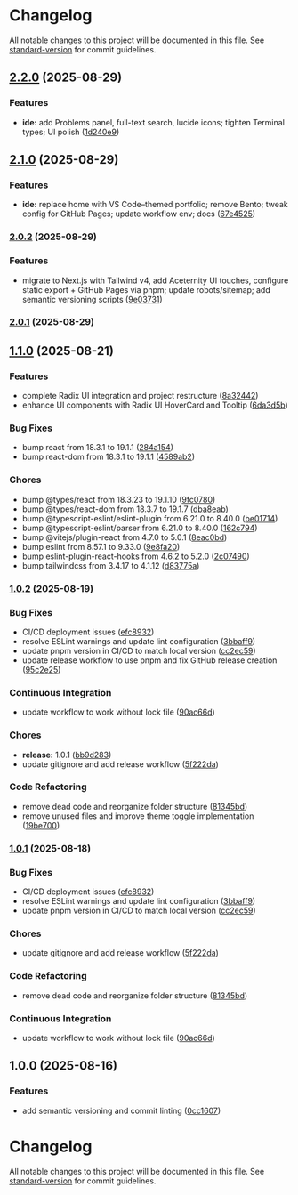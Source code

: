 # Changelog

All notable changes to this project will be documented in this file. See [standard-version](https://github.com/conventional-changelog/standard-version) for commit guidelines.

## [2.2.0](https://github.com/sarvarunajvm/port-react-folio/compare/v2.1.0...v2.2.0) (2025-08-29)


### Features

* **ide:** add Problems panel, full-text search, lucide icons; tighten Terminal types; UI polish ([1d240e9](https://github.com/sarvarunajvm/port-react-folio/commit/1d240e903ee7da30428aa327e59db9cb2ab78b49))

## [2.1.0](https://github.com/sarvarunajvm/port-react-folio/compare/v2.0.2...v2.1.0) (2025-08-29)


### Features

* **ide:** replace home with VS Code–themed portfolio; remove Bento; tweak config for GitHub Pages; update workflow env; docs ([67e4525](https://github.com/sarvarunajvm/port-react-folio/commit/67e45259b846031e9c52f13f1bc3b46bf47be444))

### [2.0.2](https://github.com/sarvarunajvm/port-react-folio/compare/v2.0.1...v2.0.2) (2025-08-29)


### Features

* migrate to Next.js with Tailwind v4, add Aceternity UI touches, configure static export + GitHub Pages via pnpm; update robots/sitemap; add semantic versioning scripts ([9e03731](https://github.com/sarvarunajvm/port-react-folio/commit/9e037313bbd8d2ec16e27a59758cc57ec6c32f58))

### [2.0.1](https://github.com/sarvarunajvm/port-react-folio/compare/v1.1.0...v2.0.1) (2025-08-29)

## [1.1.0](https://github.com/sarvarunajvm/port-react-folio/compare/v1.0.2...v1.1.0) (2025-08-21)


### Features

* complete Radix UI integration and project restructure ([8a32442](https://github.com/sarvarunajvm/port-react-folio/commit/8a3244225f570891cb3b25d5c34366fc5178e451))
* enhance UI components with Radix UI HoverCard and Tooltip ([6da3d5b](https://github.com/sarvarunajvm/port-react-folio/commit/6da3d5b645413ab5cd2a2389e9bdb94f14c6043a))


### Bug Fixes

* bump react from 18.3.1 to 19.1.1 ([284a154](https://github.com/sarvarunajvm/port-react-folio/commit/284a154701ab59b52478fcf564b791a049cb6d7c))
* bump react-dom from 18.3.1 to 19.1.1 ([4589ab2](https://github.com/sarvarunajvm/port-react-folio/commit/4589ab2d9bef7699dee428765197b8aaea097bb7))


### Chores

* bump @types/react from 18.3.23 to 19.1.10 ([9fc0780](https://github.com/sarvarunajvm/port-react-folio/commit/9fc0780128c230691397951d60dcea6602b8efcc))
* bump @types/react-dom from 18.3.7 to 19.1.7 ([dba8eab](https://github.com/sarvarunajvm/port-react-folio/commit/dba8eab46196321f7e9ce745407d8d2c64eeff78))
* bump @typescript-eslint/eslint-plugin from 6.21.0 to 8.40.0 ([be01714](https://github.com/sarvarunajvm/port-react-folio/commit/be01714fb5b75b4880851261d9228ecbfb39a51c))
* bump @typescript-eslint/parser from 6.21.0 to 8.40.0 ([162c794](https://github.com/sarvarunajvm/port-react-folio/commit/162c794d927a10e693cbe79cb56e533d7a525c30))
* bump @vitejs/plugin-react from 4.7.0 to 5.0.1 ([8eac0bd](https://github.com/sarvarunajvm/port-react-folio/commit/8eac0bd919188910a13e24f0bf2c9d7151ff3474))
* bump eslint from 8.57.1 to 9.33.0 ([9e8fa20](https://github.com/sarvarunajvm/port-react-folio/commit/9e8fa20be23d0a92d43c986376ae92a6df8608f3))
* bump eslint-plugin-react-hooks from 4.6.2 to 5.2.0 ([2c07490](https://github.com/sarvarunajvm/port-react-folio/commit/2c074901a996f98c9ad1f0a727003907495bb732))
* bump tailwindcss from 3.4.17 to 4.1.12 ([d83775a](https://github.com/sarvarunajvm/port-react-folio/commit/d83775a5cb4f050f82c139f2aa4894d63093380d))

### [1.0.2](https://github.com/sarvarunajvm/port-react-folio/compare/v1.0.0...v1.0.2) (2025-08-19)


### Bug Fixes

* CI/CD deployment issues ([efc8932](https://github.com/sarvarunajvm/port-react-folio/commit/efc89322c38b1ced8f52fa0ed228d7e9ebd6a157))
* resolve ESLint warnings and update lint configuration ([3bbaff9](https://github.com/sarvarunajvm/port-react-folio/commit/3bbaff9c0fc52717ceb007ca45c10125d17e6492))
* update pnpm version in CI/CD to match local version ([cc2ec59](https://github.com/sarvarunajvm/port-react-folio/commit/cc2ec597ae1db84c46ca50ff41e5d2b40555e56a))
* update release workflow to use pnpm and fix GitHub release creation ([95c2e25](https://github.com/sarvarunajvm/port-react-folio/commit/95c2e25411dda3f2b4f01d868f1bca0bb243821e))


### Continuous Integration

* update workflow to work without lock file ([90ac66d](https://github.com/sarvarunajvm/port-react-folio/commit/90ac66d91a69aee02933a031ba0317af170b7086))


### Chores

* **release:** 1.0.1 ([bb9d283](https://github.com/sarvarunajvm/port-react-folio/commit/bb9d2830c949dfe00dce5beab84ae4c79fc75be9))
* update gitignore and add release workflow ([5f222da](https://github.com/sarvarunajvm/port-react-folio/commit/5f222da03a5adbe7bfa47eeb6d343de0c47e2e9b))


### Code Refactoring

* remove dead code and reorganize folder structure ([81345bd](https://github.com/sarvarunajvm/port-react-folio/commit/81345bdd10c95a1aa770f75af47f358aa195e28a))
* remove unused files and improve theme toggle implementation ([19be700](https://github.com/sarvarunajvm/port-react-folio/commit/19be700f8dee93b730f4fea934d34158f7b49359))

### [1.0.1](https://github.com/sarvarunajvm/port-react-folio/compare/v1.0.0...v1.0.1) (2025-08-18)


### Bug Fixes

* CI/CD deployment issues ([efc8932](https://github.com/sarvarunajvm/port-react-folio/commit/efc89322c38b1ced8f52fa0ed228d7e9ebd6a157))
* resolve ESLint warnings and update lint configuration ([3bbaff9](https://github.com/sarvarunajvm/port-react-folio/commit/3bbaff9c0fc52717ceb007ca45c10125d17e6492))
* update pnpm version in CI/CD to match local version ([cc2ec59](https://github.com/sarvarunajvm/port-react-folio/commit/cc2ec597ae1db84c46ca50ff41e5d2b40555e56a))


### Chores

* update gitignore and add release workflow ([5f222da](https://github.com/sarvarunajvm/port-react-folio/commit/5f222da03a5adbe7bfa47eeb6d343de0c47e2e9b))


### Code Refactoring

* remove dead code and reorganize folder structure ([81345bd](https://github.com/sarvarunajvm/port-react-folio/commit/81345bdd10c95a1aa770f75af47f358aa195e28a))


### Continuous Integration

* update workflow to work without lock file ([90ac66d](https://github.com/sarvarunajvm/port-react-folio/commit/90ac66d91a69aee02933a031ba0317af170b7086))

## 1.0.0 (2025-08-16)


### Features

* add semantic versioning and commit linting ([0cc1607](https://github.com/sarvarunajvm/port-react-folio/commit/0cc16075366997065461b37b391dea8f7d312a5f))

# Changelog

All notable changes to this project will be documented in this file. See [standard-version](https://github.com/conventional-changelog/standard-version) for commit guidelines.